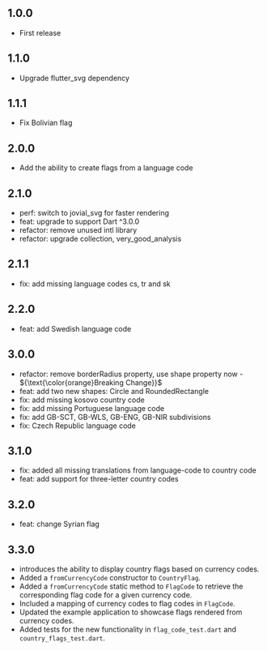 ## 1.0.0

- First release

## 1.1.0

- Upgrade flutter_svg dependency

## 1.1.1

- Fix Bolivian flag

## 2.0.0

- Add the ability to create flags from a language code

## 2.1.0

- perf: switch to jovial_svg for faster rendering
- feat: upgrade to support Dart ^3.0.0
- refactor: remove unused intl library
- refactor: upgrade collection, very_good_analysis

## 2.1.1

- fix: add missing language codes cs, tr and sk

## 2.2.0

- feat: add Swedish language code

## 3.0.0

- refactor: remove borderRadius property, use shape property now - ${\text{\color{orange}Breaking Change}}$
- feat: add two new shapes: Circle and RoundedRectangle
- fix: add missing kosovo country code
- fix: add missing Portuguese language code
- fix: add GB-SCT, GB-WLS, GB-ENG, GB-NIR subdivisions
- fix: Czech Republic language code

## 3.1.0

- fix: added all missing translations from language-code to country code
- feat: add support for three-letter country codes

## 3.2.0

- feat: change Syrian flag


## 3.3.0

- introduces the ability to display country flags based on currency codes.
- Added a `fromCurrencyCode` constructor to `CountryFlag`.
- Added a `fromCurrencyCode` static method to `FlagCode` to retrieve the corresponding flag code for a given currency code.
- Included a mapping of currency codes to flag codes in `FlagCode`.
- Updated the example application to showcase flags rendered from currency codes.
- Added tests for the new functionality in `flag_code_test.dart` and `country_flags_test.dart`.
